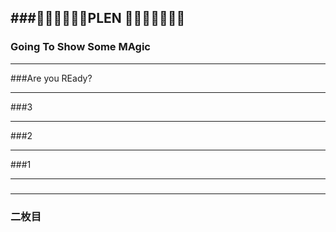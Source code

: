 ###💛💛💛💛💛💛PLEN 💛💛💛💛💛💛💛
-----



### Going To Show Some MAgic

-----


###Are you REady?



----
###3


---
###2



---
###1


---


###


---
### 二枚目
